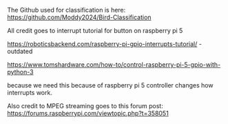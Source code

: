 The Github used for classification is here: https://github.com/Moddy2024/Bird-Classification

All credit goes to interrupt tutorial for button on raspberry pi 5 

https://roboticsbackend.com/raspberry-pi-gpio-interrupts-tutorial/ -outdated

https://www.tomshardware.com/how-to/control-raspberry-pi-5-gpio-with-python-3

because we need this because of raspberry pi 5 controller changes how interrupts work.

Also credit to MPEG streaming goes to this forum post:
https://forums.raspberrypi.com/viewtopic.php?t=358051
